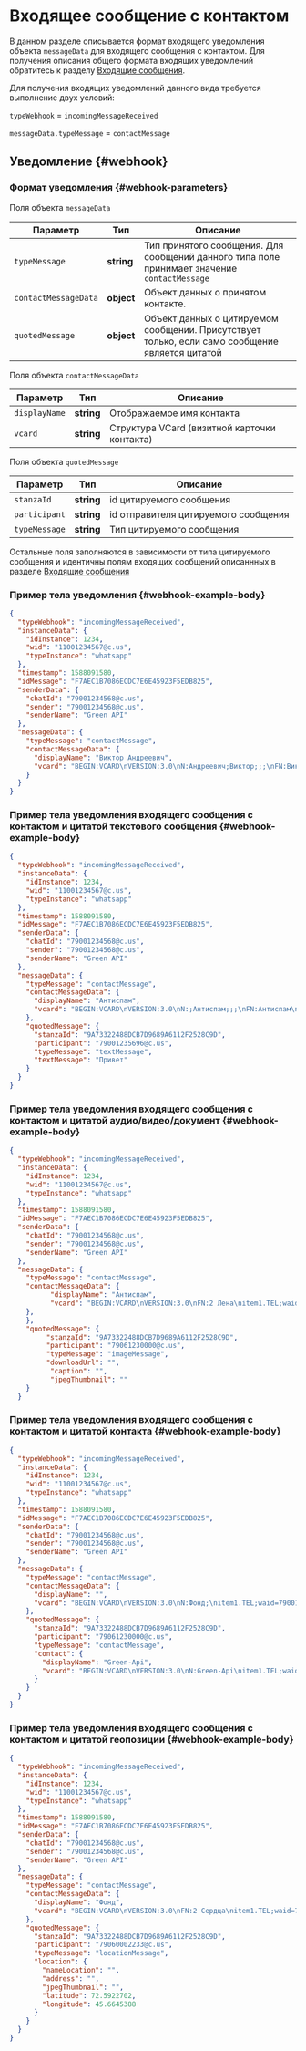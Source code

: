 # Входящее сообщение с контактом

В данном разделе описывается формат входящего уведомления объекта `messageData` для входящего сообщения с контактом. Для получения описания общего формата входящих уведомлений обратитесь к разделу [Входящие сообщения](Webhook-IncomingMessageReceived.md).

Для получения входящих уведомлений данного вида требуется выполнение двух условий:

`typeWebhook` = `incomingMessageReceived`

`messageData.typeMessage` = `contactMessage`

## Уведомление {#webhook}

### Формат уведомления {#webhook-parameters}

Поля объекта `messageData`

| Параметр             | Тип        | Описание                                                                                        |
| -------------------- | ---------- | ----------------------------------------------------------------------------------------------- |
| `typeMessage`        | **string** | Тип принятого сообщения. Для сообщений данного типа поле принимает значение `contactMessage`    |
| `contactMessageData` | **object** | Объект данных о принятом контакте.                                                              |
| `quotedMessage`      | **object** | Объект данных о цитируемом сообщении. Присутствует только, если само сообщение является цитатой |

Поля объекта `contactMessageData`

| Параметр      | Тип        | Описание                                     |
| ------------- | ---------- | -------------------------------------------- |
| `displayName` | **string** | Отображаемое имя контакта                    |
| `vcard`       | **string** | Структура VCard (визитной карточки контакта) |

Поля объекта `quotedMessage`

| Параметр      | Тип        | Описание                             |
| ------------- | ---------- | ------------------------------------ |
| `stanzaId`    | **string** | id цитируемого сообщения             |
| `participant` | **string** | id отправителя цитируемого сообщения |
| `typeMessage` | **string** | Тип цитируемого сообщения            |

Остальные поля заполняются в зависимости от типа цитируемого сообщения и идентичны полям входящих сообщений описаннных в разделе [Входящие сообщения](Webhook-IncomingMessageReceived.md)

### Пример тела уведомления {#webhook-example-body}

```json
{
  "typeWebhook": "incomingMessageReceived",
  "instanceData": {
    "idInstance": 1234,
    "wid": "11001234567@c.us",
    "typeInstance": "whatsapp"
  },
  "timestamp": 1588091580,
  "idMessage": "F7AEC1B7086ECDC7E6E45923F5EDB825",
  "senderData": {
    "chatId": "79001234568@c.us",
    "sender": "79001234568@c.us",
    "senderName": "Green API"
  },
  "messageData": {
    "typeMessage": "contactMessage",
    "contactMessageData": {
      "displayName": "Виктор Андреевич",
      "vcard": "BEGIN:VCARD\nVERSION:3.0\nN:Андреевич;Виктор;;;\nFN:Виктор Андреевич\nORG:Image\nTITLE:\nitem1.TEL;waid=79001234569:+7 900 123-45-69\nitem1.X-ABLabel:Мобильный\nEND:VCARD"
    }
  }
}
```

### Пример тела уведомления входящего сообщения с контактом и цитатой текстового сообщения {#webhook-example-body}

```json
{
  "typeWebhook": "incomingMessageReceived",
  "instanceData": {
    "idInstance": 1234,
    "wid": "11001234567@c.us",
    "typeInstance": "whatsapp"
  },
  "timestamp": 1588091580,
  "idMessage": "F7AEC1B7086ECDC7E6E45923F5EDB825",
  "senderData": {
    "chatId": "79001234568@c.us",
    "sender": "79001234568@c.us",
    "senderName": "Green API"
  },
  "messageData": {
    "typeMessage": "contactMessage",
    "contactMessageData": {
      "displayName": "Антиспам",
      "vcard": "BEGIN:VCARD\nVERSION:3.0\nN:;Антиспам;;;\nFN:Антиспам\nitem1.TEL:*9035936232#\nitem1.X-ABLabel:Мобильный\nEND:VCARD"
    },
    "quotedMessage": {
      "stanzaId": "9A73322488DCB7D9689A6112F2528C9D",
      "participant": "79001235696@c.us",
      "typeMessage": "textMessage",
      "textMessage": "Привет"
    }
  }
}
```

### Пример тела уведомления входящего сообщения с контактом и цитатой аудио/видео/документ {#webhook-example-body}

```json
{
  "typeWebhook": "incomingMessageReceived",
  "instanceData": {
    "idInstance": 1234,
    "wid": "11001234567@c.us",
    "typeInstance": "whatsapp"
  },
  "timestamp": 1588091580,
  "idMessage": "F7AEC1B7086ECDC7E6E45923F5EDB825",
  "senderData": {
    "chatId": "79001234568@c.us",
    "sender": "79001234568@c.us",
    "senderName": "Green API"
  },
  "messageData": {
    "typeMessage": "contactMessage",
    "contactMessageData": {
          "displayName": "Антиспам",
          "vcard": "BEGIN:VCARD\nVERSION:3.0\nFN:2 Лена\nitem1.TEL;waid=79001230000\nitem1.X-ABLabel:Мобильный\nEND:VCARD"
    },
    },
    "quotedMessage": {
         "stanzaId": "9A73322488DCB7D9689A6112F2528C9D",
         "participant": "79061230000@c.us",
         "typeMessage": "imageMessage",
         "downloadUrl": "",
          "caption": "",
          "jpegThumbnail": ""
    }
  }
```

### Пример тела уведомления входящего сообщения с контактом и цитатой контакта {#webhook-example-body}

```json
{
  "typeWebhook": "incomingMessageReceived",
  "instanceData": {
    "idInstance": 1234,
    "wid": "11001234567@c.us",
    "typeInstance": "whatsapp"
  },
  "timestamp": 1588091580,
  "idMessage": "F7AEC1B7086ECDC7E6E45923F5EDB825",
  "senderData": {
    "chatId": "79001234568@c.us",
    "sender": "79001234568@c.us",
    "senderName": "Green API"
  },
  "messageData": {
    "typeMessage": "contactMessage",
    "contactMessageData": {
      "displayName": "",
      "vcard": "BEGIN:VCARD\nVERSION:3.0\nN:Фонд;\nitem1.TEL;waid=79001203030:/em1.X-ABLabel:Новый тип\nEND:VCARD"
    },
    "quotedMessage": {
      "stanzaId": "9A73322488DCB7D9689A6112F2528C9D",
      "participant": "79061230000@c.us",
      "typeMessage": "contactMessage",
      "contact": {
        "displayName": "Green-Api",
        "vcard": "BEGIN:VCARD\nVERSION:3.0\nN:Green-Api\nitem1.TEL;waid=79001230000\nitem1.X-ABLabel:Мобильный\nEND:VCARD"
      }
    }
  }
}
```
### Пример тела уведомления входящего сообщения с контактом и цитатой геопозиции {#webhook-example-body}

```json
{
  "typeWebhook": "incomingMessageReceived",
  "instanceData": {
    "idInstance": 1234,
    "wid": "11001234567@c.us",
    "typeInstance": "whatsapp"
  },
  "timestamp": 1588091580,
  "idMessage": "F7AEC1B7086ECDC7E6E45923F5EDB825",
  "senderData": {
    "chatId": "79001234568@c.us",
    "sender": "79001234568@c.us",
    "senderName": "Green API"
  },
  "messageData": {
    "typeMessage": "contactMessage",
    "contactMessageData": {
      "displayName": "Фонд",
      "vcard": "BEGIN:VCARD\nVERSION:3.0\nFN:2 Сердца\nitem1.TEL;waid=79200000102\nitem1.X-ABLabel:Новый тип\nEND:VCARD"
    },
    "quotedMessage": {
      "stanzaId": "9A73322488DCB7D9689A6112F2528C9D",
      "participant": "79060002233@c.us",
      "typeMessage": "locationMessage",
      "location": {
        "nameLocation": "",
        "address": "",
        "jpegThumbnail": "",
        "latitude": 72.5922702,
        "longitude": 45.6645388
      }
    }
  }
}
```
